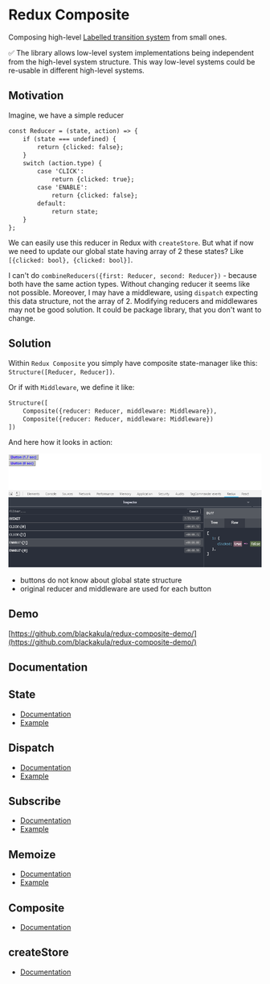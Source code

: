 # Redux Composite

Composing high-level [Labelled transition system](https://en.wikipedia.org/wiki/Transition_system) from small ones.

:white_check_mark:
The library allows low-level system implementations being independent from the high-level system structure.
This way low-level systems could be re-usable in different high-level systems.

## Motivation

Imagine, we have a simple reducer
```
const Reducer = (state, action) => {
    if (state === undefined) {
        return {clicked: false};
    }
    switch (action.type) {
        case 'CLICK':
            return {clicked: true};
        case 'ENABLE':
            return {clicked: false};
        default:
            return state;
    }
};
```
We can easily use this reducer in Redux with `createStore`.
But what if now we need to update our global state having array of 2 these states?
Like `[{clicked: bool}, {clicked: bool}]`.

I can't do `combineReducers({first: Reducer, second: Reducer})` - because both have the same action types.
Without changing reducer it seems like not possible.
Moreover, I may have a middleware, using `dispatch` expecting this data structure, not the array of 2.
Modifying reducers and middlewares may not be good solution. It could be package library, that you don't want to change.

## Solution

Within `Redux Composite` you simply have composite state-manager like this: `Structure([Reducer, Reducer])`.

Or if with `Middleware`, we define it like:
```
Structure([
    Composite({reducer: Reducer, middleware: Middleware}),
    Composite({reducer: Reducer, middleware: Middleware})
])
```

And here how it looks in action:

<img src="./doc/example.png" style="width:898px" />


- buttons do not know about global state structure
- original reducer and middleware are used for each button

## Demo
[https://github.com/blackakula/redux-composite-demo/](https://github.com/blackakula/redux-composite-demo/)

## Documentation

## State
- [Documentation](doc/state.md)
- [Example](examples/state.js)

## Dispatch
- [Documentation](doc/dispatch.md)
- [Example](examples/dispatch.js)

## Subscribe
- [Documentation](doc/subscribe.md)
- [Example](examples/subscribe.md)

## Memoize
- [Documentation](doc/memoize.md)
- [Example](examples/memoize.md)

## Composite
- [Documentation](doc/composite.md)

## createStore
- [Documentation](doc/create-store.md)
